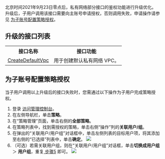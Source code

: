 北京时间2021年9月23日零点后，私有网络部分接口的鉴权功能进行升级优化。升级后，子用户调用该接口需要向主账号申请授权，否则调用失败，申请操作请参见 [为子账号配置策略授权](#cam)。

## 升级的接口列表
<table>
<tr><th>接口名称</th><th>接口功能</th></tr>
<tr><td><a href="https://cloud.tencent.com/document/product/215/17876">CreateDefaultVpc</a></td><td>用于创建默认私有网络  VPC。</td></tr>
</table>


## 为子账号配置策略授权[](id:cam)
当子用户调用以上升级后的接口失败时，您需通过以下操作为子用户完成策略授权。
1. 登录 [访问管理控制台](https://console.cloud.tencent.com/cam/overview)。
2. 在左侧导航栏，单击**策略**。
3. 在“策略管理”页面，单击右侧的**全部策略**。
4. 在策略列表中，找到需授权的策略，单击右侧“操作”列的**关联用户/组**。
5. [](id:step5)在弹出的“关联用户/用户组”对话框中，单击左侧列表的目标用户项，将其添加至右侧的“已选择”列表中，单击**确定**。
![](https://main.qcloudimg.com/raw/a10c35e5a71ef2792b1f338441017a8a.png)
6. （可选）若需关联用户组，则在“关联用户/用户组”对话框，单击**切换成用户组** ＞ **用户组**，重复<a href="#step5"> 步骤5</a> 即可。
![](https://main.qcloudimg.com/raw/eb74742271b5d4cfed844e6e1914dbea.png)
